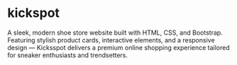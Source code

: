# kickspot
A sleek, modern shoe store website built with HTML, CSS, and Bootstrap. Featuring stylish product cards, interactive elements, and a responsive design — Kicksspot delivers a premium online shopping experience tailored for sneaker enthusiasts and trendsetters.
